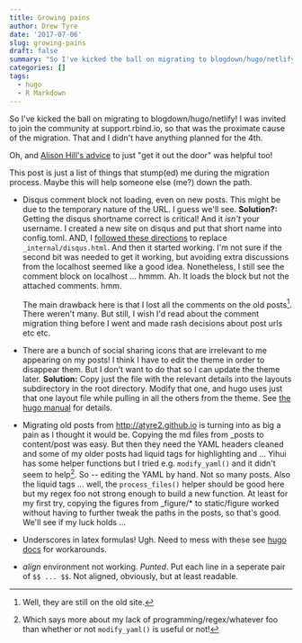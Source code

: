 ```yaml
---
title: Growing pains
author: Drew Tyre
date: '2017-07-06'
slug: growing-pains
draft: false
summary: "So I've kicked the ball on migrating to blogdown/hugo/netlify!"
categories: []
tags:
  - hugo
  - R Markdown
---
```


So I've kicked the ball on migrating to blogdown/hugo/netlify! I was invited to join the community at support.rbind.io, so that was the proximate cause of the migration. That and I didn't have anything planned for the 4th. 

Oh, and [Alison Hill's advice](https://support.rbind.io/2017/06/16/academic-site-apreshill/) to just "get it out the door" was helpful too!

This post is just a list of things that stump(ed) me during the migration process. Maybe this will help someone else (me?) down the path.

- Disqus comment block not loading, even on new posts. This might be due to the temporary nature of the URL. I guess we'll see. **Solution?:** Getting the disqus shortname correct is critical! And it *isn't* your username. I created a new site on disqus and put that short name into config.toml. AND, I [followed these directions](https://gohugo.io/extras/comments/) to replace `_internal/disqus.html`. And then it started working. I'm not sure if the second bit was needed to get it working, but avoiding extra discussions from the localhost seemed like a good idea. Nonetheless, I still see the comment block on localhost ... hmmm. Ah. It loads the block but not the attached comments. hmm. 

    The main drawback here is that I lost all the comments on the old posts[^2]. There weren't many. But still, I wish I'd read about the comment migration thing before I went and made rash decisions about post urls etc etc. 

[^2]: Well, they are still on the old site. 

- There are a bunch of social sharing icons that are irrelevant to me appearing on my posts! I think I have to edit the theme in order to disappear them. But I don't want to do that so I can update the theme later. **Solution:** Copy just the file with the relevant details into the layouts subdirectory in the root directory. Modify that one, and hugo uses just that one layout file while pulling in all the others from the theme. See [the hugo manual](https://gohugo.io/themes/customizing/) for details.

- Migrating old posts from <http://atyre2.github.io> is turning into as big a pain as I thought it would be. Copying the md files from _posts to content/post was easy. But then they need the YAML headers cleaned and some of my older posts had liquid tags for highlighting and ... Yihui has some helper functions but I tried e.g. `modify_yaml()` and it didn't seem to help[^1]. So -- editing the YAML by hand. Not so many posts. Also the liquid tags ... well, the `process_files()` helper should be good here but my regex foo not strong enough to build a new function. At least for my first try, copying the figures from _figure/* to static/figure worked without having to further tweak the paths in the posts, so that's good. We'll see if my luck holds ... 

[^1]: Which says more about my lack of programming/regex/whatever foo than whether or not `modify_yaml()` is useful or not!

- Underscores in latex formulas! Ugh. Need to mess with these see [hugo docs](https://gohugo.io/tutorials/mathjax/) for workarounds. 

- *align* environment not working. *Punted*. Put each line in a seperate pair of `$$ ... $$`. Not aligned, obviously, but at least readable. 


